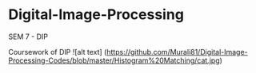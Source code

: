 # Digital-Image-Processing
SEM 7 - DIP

Coursework of DIP
![alt text] (https://github.com/Murali81/Digital-Image-Processing-Codes/blob/master/Histogram%20Matching/cat.jpg)
